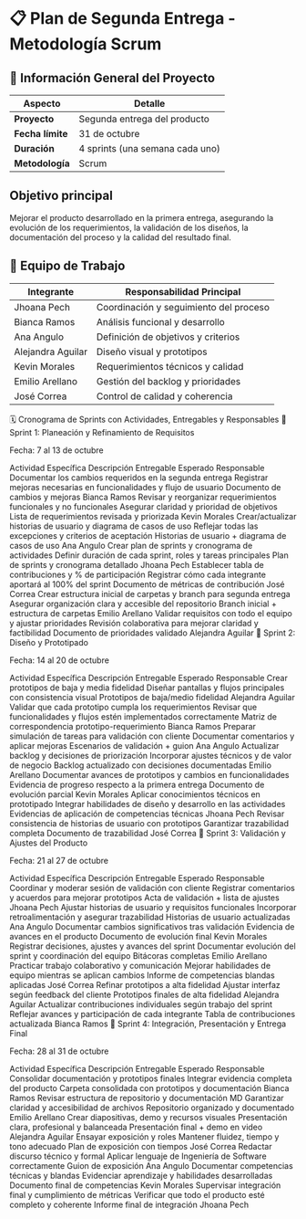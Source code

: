 # 📋 Plan de Segunda Entrega - Metodología Scrum

## 🎯 Información General del Proyecto

| **Aspecto** | **Detalle** |
|-------------|-------------|
| **Proyecto** | Segunda entrega del producto |
| **Fecha límite** | 31 de octubre |
| **Duración** | 4 sprints (una semana cada uno) |
| **Metodología** | Scrum |

## Objetivo principal
Mejorar el producto desarrollado en la primera entrega, asegurando la evolución de los requerimientos, la validación de los diseños, la documentación del proceso y la calidad del resultado final.

## 👥 Equipo de Trabajo

| **Integrante** | **Responsabilidad Principal** |
|----------------|------------------------------|
| Jhoana Pech | Coordinación y seguimiento del proceso |
| Bianca Ramos | Análisis funcional y desarrollo |
| Ana Angulo | Definición de objetivos y criterios |
| Alejandra Aguilar | Diseño visual y prototipos |
| Kevin Morales | Requerimientos técnicos y calidad |
| Emilio Arellano | Gestión del backlog y prioridades |
| José Correa | Control de calidad y coherencia |

🗓️ Cronograma de Sprints con Actividades, Entregables y Responsables
🏁 Sprint 1: Planeación y Refinamiento de Requisitos

Fecha: 7 al 13 de octubre

Actividad Específica	Descripción	Entregable Esperado	Responsable
Documentar los cambios requeridos en la segunda entrega	Registrar mejoras necesarias en funcionalidades y flujo de usuario	Documento de cambios y mejoras	Bianca Ramos
Revisar y reorganizar requerimientos funcionales y no funcionales	Asegurar claridad y prioridad de objetivos	Lista de requerimientos revisada y priorizada	Kevin Morales
Crear/actualizar historias de usuario y diagrama de casos de uso	Reflejar todas las excepciones y criterios de aceptación	Historias de usuario + diagrama de casos de uso	Ana Angulo
Crear plan de sprints y cronograma de actividades	Definir duración de cada sprint, roles y tareas principales	Plan de sprints y cronograma detallado	Jhoana Pech
Establecer tabla de contribuciones y % de participación	Registrar cómo cada integrante aportará al 100% del sprint	Documento de métricas de contribución	José Correa
Crear estructura inicial de carpetas y branch para segunda entrega	Asegurar organización clara y accesible del repositorio	Branch inicial + estructura de carpetas	Emilio Arellano
Validar requisitos con todo el equipo y ajustar prioridades	Revisión colaborativa para mejorar claridad y factibilidad	Documento de prioridades validado	Alejandra Aguilar
🚀 Sprint 2: Diseño y Prototipado

Fecha: 14 al 20 de octubre

Actividad Específica	Descripción	Entregable Esperado	Responsable
Crear prototipos de baja y media fidelidad	Diseñar pantallas y flujos principales con consistencia visual	Prototipos de baja/medio fidelidad	Alejandra Aguilar
Validar que cada prototipo cumpla los requerimientos	Revisar que funcionalidades y flujos estén implementados correctamente	Matriz de correspondencia prototipo-requerimiento	Bianca Ramos
Preparar simulación de tareas para validación con cliente	Documentar comentarios y aplicar mejoras	Escenarios de validación + guion	Ana Angulo
Actualizar backlog y decisiones de priorización	Incorporar ajustes técnicos y de valor de negocio	Backlog actualizado con decisiones documentadas	Emilio Arellano
Documentar avances de prototipos y cambios en funcionalidades	Evidencia de progreso respecto a la primera entrega	Documento de evolución parcial	Kevin Morales
Aplicar conocimientos técnicos en prototipado	Integrar habilidades de diseño y desarrollo en las actividades	Evidencias de aplicación de competencias técnicas	Jhoana Pech
Revisar consistencia de historias de usuario con prototipos	Garantizar trazabilidad completa	Documento de trazabilidad	José Correa
🧩 Sprint 3: Validación y Ajustes del Producto

Fecha: 21 al 27 de octubre

Actividad Específica	Descripción	Entregable Esperado	Responsable
Coordinar y moderar sesión de validación con cliente	Registrar comentarios y acuerdos para mejorar prototipos	Acta de validación + lista de ajustes	Jhoana Pech
Ajustar historias de usuario y requisitos funcionales	Incorporar retroalimentación y asegurar trazabilidad	Historias de usuario actualizadas	Ana Angulo
Documentar cambios significativos tras validación	Evidencia de avances en el producto	Documento de evolución final	Kevin Morales
Registrar decisiones, ajustes y avances del sprint	Documentar evolución del sprint y coordinación del equipo	Bitácoras completas	Emilio Arellano
Practicar trabajo colaborativo y comunicación	Mejorar habilidades de equipo mientras se aplican cambios	Informe de competencias blandas aplicadas	José Correa
Refinar prototipos a alta fidelidad	Ajustar interfaz según feedback del cliente	Prototipos finales de alta fidelidad	Alejandra Aguilar
Actualizar contribuciones individuales según trabajo del sprint	Reflejar avances y participación de cada integrante	Tabla de contribuciones actualizada	Bianca Ramos
🎯 Sprint 4: Integración, Presentación y Entrega Final

Fecha: 28 al 31 de octubre

Actividad Específica	Descripción	Entregable Esperado	Responsable
Consolidar documentación y prototipos finales	Integrar evidencia completa del producto	Carpeta consolidada con prototipos y documentación	Bianca Ramos
Revisar estructura de repositorio y documentación MD	Garantizar claridad y accesibilidad de archivos	Repositorio organizado y documentado	Emilio Arellano
Crear diapositivas, demo y recursos visuales	Presentación clara, profesional y balanceada	Presentación final + demo en video	Alejandra Aguilar
Ensayar exposición y roles	Mantener fluidez, tiempo y tono adecuado	Plan de exposición con tiempos	José Correa
Redactar discurso técnico y formal	Aplicar lenguaje de Ingeniería de Software correctamente	Guion de exposición	Ana Angulo
Documentar competencias técnicas y blandas	Evidenciar aprendizaje y habilidades desarrolladas	Documento final de competencias	Kevin Morales
Supervisar integración final y cumplimiento de métricas	Verificar que todo el producto esté completo y coherente	Informe final de integración	Jhoana Pech
